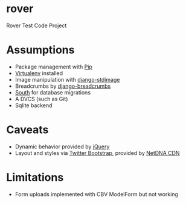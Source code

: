 rover
=====

Rover Test Code Project

Assumptions
===========

* Package management with [Pip](https://pypi.python.org/pypi/pip)
* [Virtualenv](https://pypi.python.org/pypi/virtualenv) installed
* Image manipulation with [django-stdimage](https://github.com/pivotal-energy-solutions/django-stdimage)
* Breadcrumbs by [django-breadcrumbs](https://github.com/chronossc/django-breadcrumbs)
* [South](http://south.aeracode.org/) for database migrations
* A DVCS (such as Git)
* Sqlite backend

Caveats
=======

* Dynamic behavior provided by [jQuery](http://jquery.com/)
* Layout and styles via [Twitter Bootstrap](ihttp://twitter.github.io/bootstrap/), provided by [NetDNA CDN](http://www.bootstrapcdn.com/)

Limitations
===========

* Form uploads implemented with CBV ModelForm but not working
